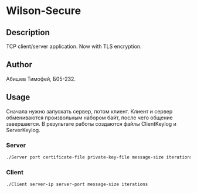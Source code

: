 # Wilson-Secure

## Description

TCP client/server application. Now with TLS encryption.

## Author

Абишев Тимофей, Б05-232.

## Usage

Сначала нужно запускать сервер, потом клиент. Клиент и сервер обмениваются произвольным набором байт, после чего общение завершается. В результате работы создаются файлы ClientKeylog и ServerKeylog.

### Server

```sh
./Server port certificate-file private-key-file message-size iterations
```

### Client

```sh
./Client server-ip server-port message-size iterations
```
